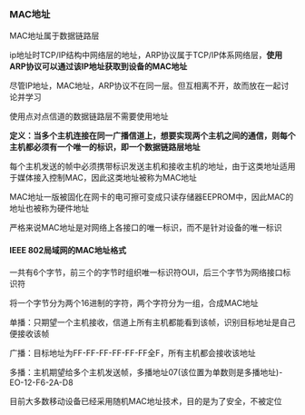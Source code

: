 ### MAC地址

MAC地址属于数据链路层

ip地址时TCP/IP结构中网络层的地址，ARP协议属于TCP/IP体系网络层，**使用ARP协议可以通过该IP地址获取到设备的MAC地址**

尽管IP地址，MAC地址，ARP协议不在同一层。但互相离不开，故而放在一起讨论并学习

使用点对点信道的数据链路层不需要使用地址

**定义：当多个主机连接在同一广播信道上，想要实现两个主机之间的通信，则每个主机都必须有一个唯一的标识，即一个数据链路层地址**

每个主机发送的帧中必须携带标识发送主机和接收主机的地址，由于这类地址适用于媒体接入控制MAC，因此这类地址被称为MAC地址

​	MAC地址一版被固化在网卡的电可擦可变成只读存储器EEPROM中，因此MAC的地址也被称为硬件地址

严格来说MAC地址是对网络上各接口的唯一标识，而不是针对设备的唯一标识

#### IEEE 802局域网的MAC地址格式

一共有6个字节，前三个的字节时组织唯一标识符OUI，后三个字节为网络接口标识符

将一个字节分为两个16进制的字符，两个字符分为一组，合成MAC地址

单播：只期望一个主机接收，信道上所有主机都能看到该帧，识别目标地址是自己便接收该帧

广播：目标地址为FF-FF-FF-FF-FF-FF全F，所有主机都会接收该地址

多播：主机期望给多个主机发送帧，多播地址07(该位置为单数则是多播地址)-EO-12-F6-2A-D8



目前大多数移动设备已经采用随机MAC地址技术，目的是为了安全，不被定位